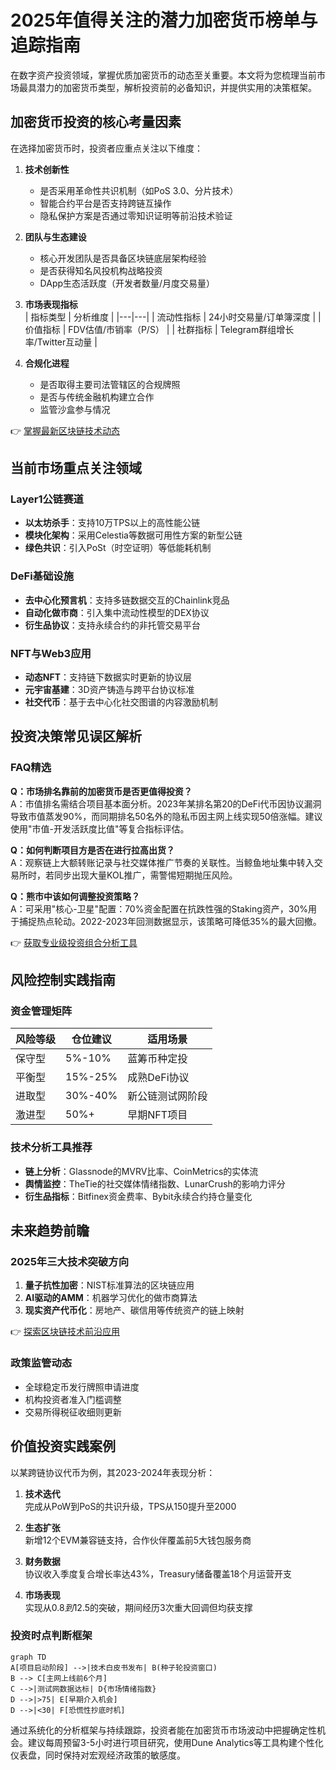# 2025年值得关注的潜力加密货币榜单与追踪指南

在数字资产投资领域，掌握优质加密货币的动态至关重要。本文将为您梳理当前市场最具潜力的加密货币类型，解析投资前的必备知识，并提供实用的决策框架。

## 加密货币投资的核心考量因素

在选择加密货币时，投资者应重点关注以下维度：

1. **技术创新性**  
   - 是否采用革命性共识机制（如PoS 3.0、分片技术）
   - 智能合约平台是否支持跨链互操作
   - 隐私保护方案是否通过零知识证明等前沿技术验证

2. **团队与生态建设**  
   - 核心开发团队是否具备区块链底层架构经验
   - 是否获得知名风投机构战略投资
   - DApp生态活跃度（开发者数量/月度交易量）

3. **市场表现指标**  
   | 指标类型 | 分析维度 |
   |---|---|
   | 流动性指标 | 24小时交易量/订单簿深度 |
   | 价值指标 | FDV估值/市销率（P/S） |
   | 社群指标 | Telegram群组增长率/Twitter互动量 |

4. **合规化进程**  
   - 是否取得主要司法管辖区的合规牌照
   - 是否与传统金融机构建立合作
   - 监管沙盒参与情况

👉 [掌握最新区块链技术动态](https://bit.ly/okx_welcome)

## 当前市场重点关注领域

### Layer1公链赛道
- **以太坊杀手**：支持10万TPS以上的高性能公链
- **模块化架构**：采用Celestia等数据可用性方案的新型公链
- **绿色共识**：引入PoSt（时空证明）等低能耗机制

### DeFi基础设施
- **去中心化预言机**：支持多链数据交互的Chainlink竞品
- **自动化做市商**：引入集中流动性模型的DEX协议
- **衍生品协议**：支持永续合约的非托管交易平台

### NFT与Web3应用
- **动态NFT**：支持链下数据实时更新的协议层
- **元宇宙基建**：3D资产铸造与跨平台协议标准
- **社交代币**：基于去中心化社交图谱的内容激励机制

## 投资决策常见误区解析

### FAQ精选

**Q：市场排名靠前的加密货币是否更值得投资？**  
A：市值排名需结合项目基本面分析。2023年某排名第20的DeFi代币因协议漏洞导致市值蒸发90%，而同期排名50名外的隐私币因主网上线实现50倍涨幅。建议使用"市值-开发活跃度比值"等复合指标评估。

**Q：如何判断项目方是否在进行拉高出货？**  
A：观察链上大额转账记录与社交媒体推广节奏的关联性。当鲸鱼地址集中转入交易所时，若同步出现大量KOL推广，需警惕短期抛压风险。

**Q：熊市中该如何调整投资策略？**  
A：可采用"核心-卫星"配置：70%资金配置在抗跌性强的Staking资产，30%用于捕捉热点轮动。2022-2023年回测数据显示，该策略可降低35%的最大回撤。

👉 [获取专业级投资组合分析工具](https://bit.ly/okx_welcome)

## 风险控制实践指南

### 资金管理矩阵

| 风险等级 | 仓位建议 | 适用场景 |
|---|---|---|
| 保守型 | 5%-10% | 蓝筹币种定投 |
| 平衡型 | 15%-25% | 成熟DeFi协议 |
| 进取型 | 30%-40% | 新公链测试网阶段 |
| 激进型 | 50%+ | 早期NFT项目 |

### 技术分析工具推荐
- **链上分析**：Glassnode的MVRV比率、CoinMetrics的实体流
- **舆情监控**：TheTie的社交媒体情绪指数、LunarCrush的影响力评分
- **衍生品指标**：Bitfinex资金费率、Bybit永续合约持仓量变化

## 未来趋势前瞻

### 2025年三大技术突破方向
1. **量子抗性加密**：NIST标准算法的区块链应用
2. **AI驱动的AMM**：机器学习优化的做市商算法
3. **现实资产代币化**：房地产、碳信用等传统资产的链上映射

👉 [探索区块链技术前沿应用](https://bit.ly/okx_welcome)

### 政策监管动态
- 全球稳定币发行牌照申请进度
- 机构投资者准入门槛调整
- 交易所得税征收细则更新

## 价值投资实践案例

以某跨链协议代币为例，其2023-2024年表现分析：

1. **技术迭代**  
   完成从PoW到PoS的共识升级，TPS从150提升至2000

2. **生态扩张**  
   新增12个EVM兼容链支持，合作伙伴覆盖前5大钱包服务商

3. **财务数据**  
   协议收入季度复合增长率达43%，Treasury储备覆盖18个月运营开支

4. **市场表现**  
   实现从$0.8到$12.5的突破，期间经历3次重大回调但均获支撑

### 投资时点判断框架
```mermaid
graph TD
A[项目启动阶段] -->|技术白皮书发布| B(种子轮投资窗口)
B --> C[主网上线前6个月]
C -->|测试网数据达标| D{市场情绪指数}
D -->|>75| E[早期介入机会]
D -->|<30| F[恐慌性抄底时机]
```

通过系统化的分析框架与持续跟踪，投资者能在加密货币市场波动中把握确定性机会。建议每周预留3-5小时进行项目研究，使用Dune Analytics等工具构建个性化仪表盘，同时保持对宏观经济政策的敏感度。
